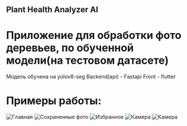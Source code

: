 ## Plant Health Analyzer AI
# Приложение для обработки фото деревьев, по обученной модели(на тестовом датасете)


Модель обучена на yolov8-seg
Backend(api) - Fastapi
Front - flutter

# Примеры работы:

![Главная](readme_images/1.jpg)
![Сохраненные фото](readme_images/2.jpg)
![Избранное](readme_images/3.jpg)
![Камера](readme_images/4.jpg)
![Камера](readme_images/5.jpg)